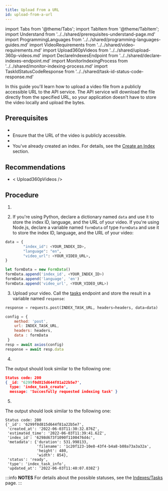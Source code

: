 ```yaml
---
title: Upload From a URL 
id: upload-from-a-url 
---
```


import Tabs from '@theme/Tabs';
import TabItem from '@theme/TabItem';
import Understand from '../../shared/prerequisites-understand-page.md'
import ProgrammingLanguages from '../../shared/programming-languages-guides.md'
import VideoRequirements from '../../shared/video-requirements.md'
import Upload360pVideos from '../../shared/upload-360p-videos.md'
import DeclareIndexesEndpoint from '../../shared/declare-indexes-endpoint.md'
import MonitorIndexingProcess from '../../shared/monitor-indexing-process.md' 
import TaskIdStatusCodeResponse from '../../shared/task-id-status-code-response.md'


In this guide you'll learn how to upload a video file from a publicly accessible URL to the API service. The API service will download the file directly from the specified URL, so your application doesn't have to store the video locally and upload the bytes.

<ProgrammingLanguages />


## Prerequisites

- <VideoRequirements />
- Ensure that the URL of the video is publicly accessible.
- <Understand /> 
- You've already created an index. For details, see the [Create an Index](/api-reference/indexes#create-an-index) section.


## Recommendations

- < Upload360pVideos />

## Procedure

1. <DeclareIndexesEndpoint />

2. If you're using Python, declare a dictionary named `data` and use it to store the index ID, language, and the URL of your video. If you're using Node.js, declare a variable named `formData` of type `FormData` and use it to store the index ID, language, and the URL of your video:

  <Tabs>
  <TabItem value="py" label="Python">

  ```python
  data = {
          "index_id": <YOUR_INDEX_ID>,
          "language": "en",
          "video_url": <YOUR_VIDEO_URL>,
  }
  ```
  </TabItem>
  <TabItem value="js" label="Node.js">

  ```js
  let formData = new FormData()
  formData.append('index_id', <YOUR_INDEX_ID>)
  formData.append('language', 'en')
  formData.append('video_url', <YOUR_VIDEO_URL>)
  ```
  </TabItem>
  </Tabs>

3. Upload your video. Call the [tasks](/api-reference/indexes-tasks) endpoint and store the result in a variable named `response`:

  <Tabs>
  <TabItem value="py" label="Python">

  ```python
  response = requests.post(INDEX_TASK_URL, headers=headers, data=data)
  ```
  </TabItem>
  <TabItem value="js" label="Node.js">

  ```js
  config = {
      method: 'post',
      url: INDEX_TASK_URL,
      headers: headers,
      data : formData
   }
  resp = await axios(config)
  response = await resp.data
  ```
  </TabItem>
  </Tabs>

4. <TaskIdStatusCodeResponse /> 

  The output should look similar to the following one:
  ```json
  Status code: 200
  { _id: '6299f0d815d644f81a22b5e7',
    type: 'index_task_create',
    message: 'Succesfully requested indexing task' }
  ```
5. <MonitorIndexingProcess /> 

  The output should look similar to the following one:
  ```output
  Status code: 200
  {'_id': '6299f0d815d644f81a22b5e7',
   'created_at': '2022-06-03T11:30:32.876Z',
   'estimated_time': '2022-06-03T11:39:41.62Z',
   'index_id': '6298d673f1090f1100476d4c',
   'metadata': {'duration': 531.998133,
                'filename': '1c20f123-10e8-43f4-b4a8-b08a73a3a32a',
                'height': 480,
                'width': 854},
   'status': 'ready',
   'type': 'index_task_info',
   'updated_at': '2022-06-03T11:40:07.038Z'}
  ```

  :::info **NOTES**
  For details about the possible statuses, see the [Indexes/Tasks](/api-reference/indexes-tasks) page.
  :::
